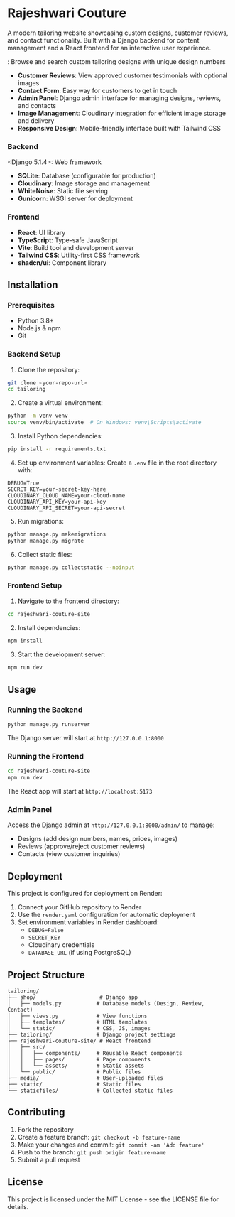 # Rajeshwari Couture

A modern tailoring website showcasing custom designs, customer reviews, and contact functionality. Built with a Django backend for content management and a React frontend for an interactive user experience.

<Features>

  <Design Gallery>: Browse and search custom tailoring designs with unique design numbers
- **Customer Reviews**: View approved customer testimonials with optional images
- **Contact Form**: Easy way for customers to get in touch
- **Admin Panel**: Django admin interface for managing designs, reviews, and contacts
- **Image Management**: Cloudinary integration for efficient image storage and delivery
- **Responsive Design**: Mobile-friendly interface built with Tailwind CSS

<Tech Stack> 

### Backend
  <Django 5.1.4>: Web framework
- **SQLite**: Database (configurable for production)
- **Cloudinary**: Image storage and management
- **WhiteNoise**: Static file serving
- **Gunicorn**: WSGI server for deployment

### Frontend
- **React**: UI library
- **TypeScript**: Type-safe JavaScript
- **Vite**: Build tool and development server
- **Tailwind CSS**: Utility-first CSS framework
- **shadcn/ui**: Component library

## Installation

### Prerequisites
- Python 3.8+
- Node.js & npm
- Git

### Backend Setup

1. Clone the repository:
```bash
git clone <your-repo-url>
cd tailoring
```

2. Create a virtual environment:
```bash
python -m venv venv
source venv/bin/activate  # On Windows: venv\Scripts\activate
```

3. Install Python dependencies:
```bash
pip install -r requirements.txt
```

4. Set up environment variables:
Create a `.env` file in the root directory with:
```
DEBUG=True
SECRET_KEY=your-secret-key-here
CLOUDINARY_CLOUD_NAME=your-cloud-name
CLOUDINARY_API_KEY=your-api-key
CLOUDINARY_API_SECRET=your-api-secret
```

5. Run migrations:
```bash
python manage.py makemigrations
python manage.py migrate
```

6. Collect static files:
```bash
python manage.py collectstatic --noinput
```

### Frontend Setup

1. Navigate to the frontend directory:
```bash
cd rajeshwari-couture-site
```

2. Install dependencies:
```bash
npm install
```

3. Start the development server:
```bash
npm run dev
```

## Usage

### Running the Backend
```bash
python manage.py runserver
```
The Django server will start at `http://127.0.0.1:8000`

### Running the Frontend
```bash
cd rajeshwari-couture-site
npm run dev
```
The React app will start at `http://localhost:5173`

### Admin Panel
Access the Django admin at `http://127.0.0.1:8000/admin/` to manage:
- Designs (add design numbers, names, prices, images)
- Reviews (approve/reject customer reviews)
- Contacts (view customer inquiries)

## Deployment

This project is configured for deployment on Render:

1. Connect your GitHub repository to Render
2. Use the `render.yaml` configuration for automatic deployment
3. Set environment variables in Render dashboard:
   - `DEBUG=False`
   - `SECRET_KEY`
   - Cloudinary credentials
   - `DATABASE_URL` (if using PostgreSQL)

## Project Structure

```
tailoring/
├── shop/                    # Django app
│   ├── models.py           # Database models (Design, Review, Contact)
│   ├── views.py            # View functions
│   ├── templates/          # HTML templates
│   └── static/             # CSS, JS, images
├── tailoring/              # Django project settings
├── rajeshwari-couture-site/ # React frontend
│   ├── src/
│   │   ├── components/     # Reusable React components
│   │   ├── pages/          # Page components
│   │   └── assets/         # Static assets
│   └── public/             # Public files
├── media/                  # User-uploaded files
├── static/                 # Static files
└── staticfiles/            # Collected static files
```

## Contributing

1. Fork the repository
2. Create a feature branch: `git checkout -b feature-name`
3. Make your changes and commit: `git commit -am 'Add feature'`
4. Push to the branch: `git push origin feature-name`
5. Submit a pull request

## License

This project is licensed under the MIT License - see the LICENSE file for details.
